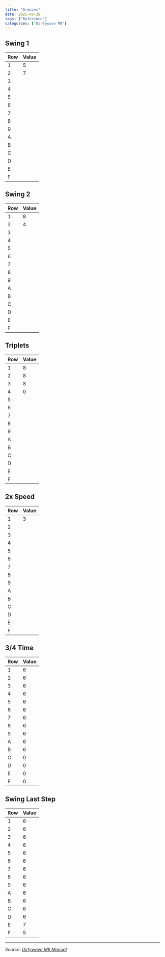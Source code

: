 ```yaml
---
title: "Grooves"
date: 2025-08-28
tags: ["Reference"]
categories: ["Dirtywave M8"]
---
```


## Swing 1

| Row | Value |
| --- | ----- |
| 1 | 5 |
| 2 | 7 |
| 3 |
| 4 |
| 5 |
| 6 |
| 7 |
| 8 |
| 9 |
| A |
| B |
| C |
| D |
| E |
| F |


## Swing 2

| Row | Value |
| --- | ----- |
| 1 | 8 |
| 2 | 4 |
| 3 |
| 4 |
| 5 |
| 6 |
| 7 |
| 8 |
| 9 |
| A |
| B |
| C |
| D |
| E |
| F |


## Triplets

| Row | Value |
| --- | ----- |
| 1 | 8 |
| 2 | 8 |
| 3 | 8 |
| 4 | 0 |
| 5 |
| 6 |
| 7 |
| 8 |
| 9 |
| A |
| B |
| C |
| D |
| E |
| F |


## 2x Speed

| Row | Value |
| --- | ----- |
| 1 | 3 |
| 2 |
| 3 |
| 4 |
| 5 |
| 6 |
| 7 |
| 8 |
| 9 |
| A |
| B |
| C |
| D |
| E |
| F |


## 3/4 Time

| Row | Value |
| --- | ----- |
| 1 | 6 |
| 2 | 6 |
| 3 | 6 |
| 4 | 6 |
| 5 | 6 |
| 6 | 6 |
| 7 | 6 |
| 8 | 6 |
| 9 | 6 |
| A | 6 |
| B | 6 |
| C | 0 |
| D | 0 |
| E | 0 |
| F | 0 |


## Swing Last Step

| Row | Value |
| --- | ----- |
| 1 | 6 |
| 2 | 6 |
| 3 | 6 |
| 4 | 6 |
| 5 | 6 |
| 6 | 6 |
| 7 | 6 |
| 8 | 6 |
| 9 | 6 |
| A | 6 |
| B | 6 |
| C | 6 |
| D | 6 |
| E | 7 |
| F | 5 |


---
*Source: [Dirtywave M8 Manual](https://dirtywave.com/pages/resources-downloads)* 
